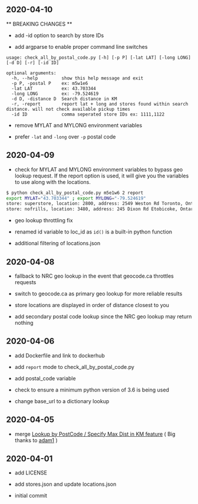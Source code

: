 
## 2020-04-10

** BREAKING CHANGES **

* add -id option to search by store IDs

* add argparse to enable proper command line switches

```
usage: check_all_by_postal_code.py [-h] [-p P] [-lat LAT] [-long LONG] [-d D] [-r] [-id ID]

optional arguments:
  -h, --help         show this help message and exit
  -p P, -postal P    ex: m5w1e6
  -lat LAT           ex: 43.703344
  -long LONG         ex: -79.524619
  -d D, -distance D  Search distance in KM
  -r, -report        report lat + long and stores found within search distance. will not check available pickup times
  -id ID             comma seperated store IDs ex: 1111,1122
```
* remove MYLAT and MYLONG environment variables

* prefer `-lat` and `-long` over `-p` postal code

## 2020-04-09

* check for MYLAT and MYLONG environment variables to bypass geo lookup request. If the report option is used, it will give you the variables to use along with the locations.
```bash
$ python check_all_by_postal_code.py m5e1w6 2 report
export MYLAT="43.703344" ; export MYLONG="-79.524619"
store: superstore, location: 2800, address: 2549 Weston Rd Toronto, Ontario M9N 2A7, approx 0 KM away
store: nofrills, location: 3480, address: 245 Dixon Rd Etobicoke, Ontario M9P 2M4, approx 1 KM away
```
* geo lookup throttling fix

* renamed id variable to loc_id as `id()` is a built-in python function

* additional filtering of locations.json

## 2020-04-08

* fallback to NRC geo lookup in the event that geocode.ca throttles requests

* switch to geocode.ca as primary geo lookup for more reliable results

* store locations are displayed in order of distance closest to you 

* add secondary postal code lookup since the NRC geo lookup may return nothing

## 2020-04-06

* add Dockerfile and link to dockerhub

* add `report` mode to check_all_by_postal_code.py

* add postal_code variable

* check to ensure a minimum python version of 3.6 is being used

* change base_url to a dictionary lookup

## 2020-04-05

* merge [Lookup by PostCode / Specify Max Dist in KM feature](https://github.com/shmick/pcexpress-pickup/pull/1) ( Big thanks to [adam1](https://github.com/1adam) )

## 2020-04-01

* add LICENSE

* add stores.json and update locations.json

* initial commit